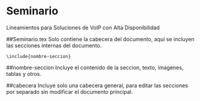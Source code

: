 # Seminario
Lineamientos para Soluciones de VoIP con Alta Disponibilidad

##Seminario.tex
Solo contiene la cabecera del documento, aquí se incluyen las secciones internas del documento.
```
\include{nombre-seccion}
```

##nombre-seccion
Incluye el contenido de la seccion, texto, imagenes, tablas y otros.

##cabecera
Incluye solo una cabecera general, para editar las secciones por separado sin modificar el documento principal.
